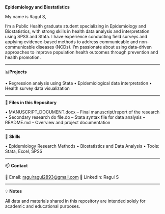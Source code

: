 **Epidemiology and Biostatistics**

My name is Ragul S,

I’m a Public Health graduate student specializing in Epidemiology and Biostatistics, with strong skills in health data analysis and interpretation using SPSS and Stata. I have experience conducting field surveys and applying evidence-based methods to address communicable and non-communicable diseases (NCDs). I’m passionate about using data-driven approaches to improve population health outcomes through prevention and health promotion.
________________________________________
📊**Projects**

•	Regression analysis using Stata
•	Epidemiological data interpretation
•	Health survey data visualization
________________________________________
📂 **Files in this Repository**

•	MANUSCRIPT_DOCUMENT.docx – Final manuscript/report of the research
•	Secondary research do file.do – Stata syntax file for data analysis
•	README.md – Overview and project documentation
________________________________________
🧠 **Skills**

•	Epidemiology Research Methods
•	Biostatistics and Data Analysis
•	Tools: Stata, Excel, SPSS
________________________________________
📫 **Contact**

📧 Email: ragulragul2893@gmail.com
🔗 LinkedIn: Ragul S
________________________________________
💡 **Notes**

All data and materials shared in this repository are intended solely for academic and educational purposes.

